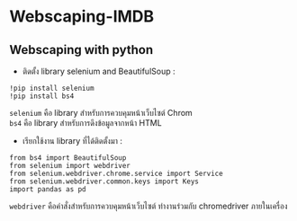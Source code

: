 # Webscaping-IMDB
## Webscaping with python
- ติดตั้ง library selenium and BeautifulSoup :
```
!pip install selenium
!pip install bs4
```
```selenium``` คือ library สำหรับการควบคุมหน้าเว็บไซต์ Chrom
<br />```bs4``` คือ library สำหรับการดึงข้อมูลจากหน้า HTML
<br />

- เรียกใช้งาน library ที่ได้ติดตั้งมา :
```
from bs4 import BeautifulSoup
from selenium import webdriver
from selenium.webdriver.chrome.service import Service
from selenium.webdriver.common.keys import Keys
import pandas as pd
```
```webdriver``` คือคำสั่งสำหรับการควบคุมหน้าเว็บไซต์ ทำงานร่วมกับ chromedriver ภายในเครื่อง

